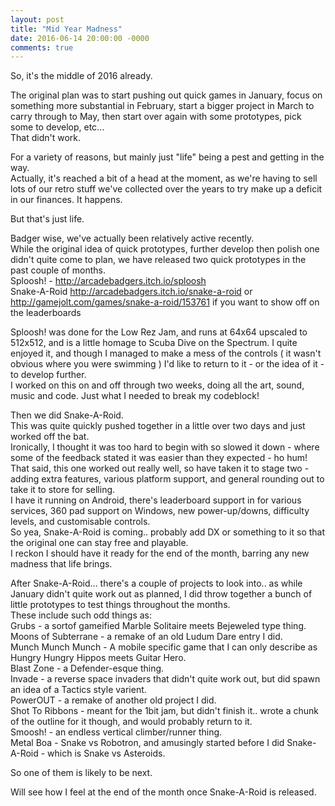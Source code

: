 ```yaml
---
layout: post
title: "Mid Year Madness"
date: 2016-06-14 20:00:00 -0000
comments: true
---
```


So, it's the middle of 2016 already.

The original plan was to start pushing out quick games in January, focus on something more substantial in February, start a bigger project in March to carry through to May, then start over again with some prototypes, pick some to develop, etc...  
That didn't work.

For a variety of reasons, but mainly just "life" being a pest and getting in the way.  
Actually, it's reached a bit of a head at the moment, as we're having to sell lots of our retro stuff we've collected over the years to try make up a deficit in our finances. It happens.

But that's just life.

Badger wise, we've actually been relatively active recently.  
While the original idea of quick prototypes, further develop then polish one didn't quite come to plan, we have released two quick prototypes in the past couple of months.   
Sploosh! - <http://arcadebadgers.itch.io/sploosh>  
Snake-A-Roid <http://arcadebadgers.itch.io/snake-a-roid> or <http://gamejolt.com/games/snake-a-roid/153761> if you want to show off on the leaderboards

Sploosh! was done for the Low Rez Jam, and runs at 64x64 upscaled to 512x512, and is a little homage to Scuba Dive on the Spectrum.
I quite enjoyed it, and though I managed to make a mess of the controls ( it wasn't obvious where you were swimming ) I'd like to return to it - or the idea of it - to develop further.  
I worked on this on and off through two weeks, doing all the art, sound, music and code. Just what I needed to break my codeblock!

Then we did Snake-A-Roid.  
This was quite quickly pushed together in a little over two days and just worked off the bat.  
Ironically, I thought it was too hard to begin with so slowed it down - where some of the feedback stated it was easier than they expected - ho hum!  
That said, this one worked out really well, so have taken it to stage two - adding extra features, various platform support, and general rounding out to take it to store for selling.  
I have it running on Android, there's leaderboard support in for various services, 360 pad support on Windows, new power-up/downs, difficulty levels, and customisable controls.  
So yea, Snake-A-Roid is coming.. probably add DX or something to it so that the original one can stay free and playable.  
I reckon I should have it ready for the end of the month, barring any new madness that life brings.

After Snake-A-Roid... there's a couple of projects to look into.. as while January didn't quite work out as planned, I did throw together a bunch of little prototypes to test things throughout the months.  
These include such odd things as:  
Grubs - a sortof gameified Marble Solitaire meets Bejeweled type thing.  
Moons of Subterrane - a remake of an old Ludum Dare entry I did.  
Munch Munch Munch - A mobile specific game that I can only describe as Hungry Hungry Hippos meets Guitar Hero.  
Blast Zone - a Defender-esque thing.  
Invade - a reverse space invaders that didn't quite work out, but did spawn an idea of a Tactics style varient.  
PowerOUT - a remake of another old project I did.  
Shot To Ribbons - meant for the 1bit jam, but didn't finish it.. wrote a chunk of the outline for it though, and would probably return to it.  
Smoosh! - an endless vertical climber/runner thing.  
Metal Boa - Snake vs Robotron, and amusingly started before I did Snake-A-Roid - which is Snake vs Asteroids.

So one of them is likely to be next.

Will see how I feel at the end of the month once Snake-A-Roid is released.
